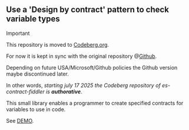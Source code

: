 ## Use a 'Design by contract' pattern to check variable types

> [!IMPORTANT]
> This repository is moved to [Codeberg.org](https://codeberg.org/KooiInc/es-contract-fiddler).
>
> For now it is kept in sync with the original repository @[Github](https://github.com/KooiInc/es-contract-fiddler).
>
> Depending on future USA/Microsoft/Github policies the Github version maybe discontinued later.
>
> In other words, *starting july 17 2025 the Codeberg repository of es-contract-fiddler is ***authorative****.

This small library enables a programmer to create specified contracts for variables to use in code.

See [DEMO](https://kooiinc.codeberg.page/es-contract-fiddler/Demo).
